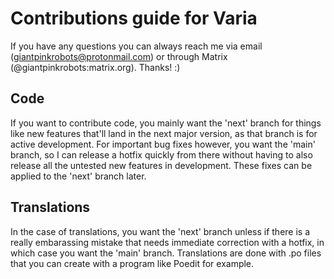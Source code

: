 # Contributions guide for Varia

If you have any questions you can always reach me via email (giantpinkrobots@protonmail.com) or through Matrix (@giantpinkrobots:matrix.org). Thanks! :)

## Code

If you want to contribute code, you mainly want the 'next' branch for things like new features that'll land in the next major version, as that branch is for active development. For important bug fixes however, you want the 'main' branch, so I can release a hotfix quickly from there without having to also release all the untested new features in development. These fixes can be applied to the 'next' branch later.

## Translations

In the case of translations, you want the 'next' branch unless if there is a really embarassing mistake that needs immediate correction with a hotfix, in which case you want the 'main' branch. Translations are done with .po files that you can create with a program like Poedit for example.


